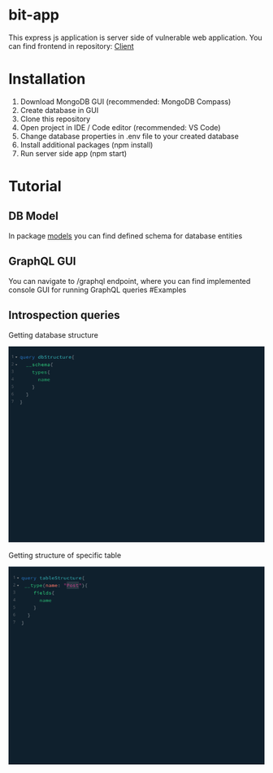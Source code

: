 # bit-app
This express js application is server side of vulnerable web application. You can find frontend in repository: [Client](https://github.com/Bombino1024/bit-client)
# Installation
1. Download MongoDB GUI (recommended: MongoDB Compass)
2. Create database in GUI
3. Clone this repository
4. Open project in IDE / Code editor (recommended: VS Code)
5. Change database properties in .env file to your created database
6. Install additional packages (npm install)
5. Run server side app (npm start)
# Tutorial
## DB Model
In package [models](https://github.com/Bombino1024/bit-app/tree/master/models) you can find defined schema for database entities
## GraphQL GUI
You can navigate to /graphql endpoint, where you can find implemented console GUI for running GraphQL queries 
#Examples
## Introspection queries
Getting database structure

![alt text](https://github.com/Bombino1024/bit-app/blob/master/assets/server1.png)

Getting structure of specific table

![alt text](https://github.com/Bombino1024/bit-app/blob/master/assets/server2.png)
